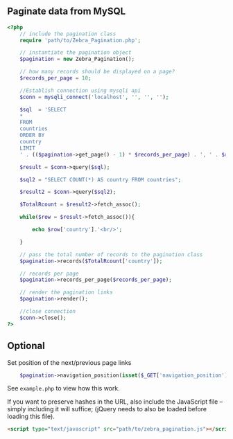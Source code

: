 ## Paginate data from MySQL

```php
<?php
    // include the pagination class
    require 'path/to/Zebra_Pagination.php';

    // instantiate the pagination object
    $pagination = new Zebra_Pagination();

    // how many records should be displayed on a page?
    $records_per_page = 10;

    //Establish connection using mysqli api
    $conn = mysqli_connect('localhost', '', '', '');

    $sql  = 'SELECT
    *
    FROM
    countries
    ORDER BY
    country
    LIMIT
    ' . (($pagination->get_page() - 1) * $records_per_page) . ', ' . $records_per_page . '';

    $result = $conn->query($sql);

    $sql2 = "SELECT COUNT(*) AS country FROM countries";

    $result2 = $conn->query($sql2);

    $TotalRcount = $result2->fetch_assoc();

    while($row = $result->fetch_assoc()){

        echo $row['country'].'<br/>';

    }

    // pass the total number of records to the pagination class
    $pagination->records($TotalRcount['country']);

    // records per page
    $pagination->records_per_page($records_per_page);

    // render the pagination links
    $pagination->render();

    //close connection
    $conn->close();
?>
```

## Optional

Set position of the next/previous page links

```php
    $pagination->navigation_position(isset($_GET['navigation_position']) && in_array($_GET['navigation_position'], array('left', 'right')) ? $_GET['navigation_position'] : 'outside');
```

See `example.php` to view how this work.

If you want to preserve hashes in the URL, also include the JavaScript file – simply including it will suffice; (jQuery needs to also be loaded before loading this file).

```html
<script type="text/javascript" src="path/to/zebra_pagination.js"></script>
```
